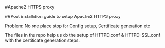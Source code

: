 #Apache2 HTTPS proxy


##Post installation guide to setup Apache2 HTTPS proxy


Problem: No one place stop for Config setup, Certificate generation etc

The files in the repo help us do the setup of HTTPD.conf & HTTPD-SSL.conf with the certificate generation steps.
